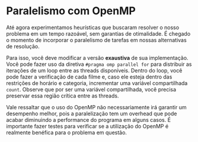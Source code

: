 # Paralelismo com OpenMP

Até agora experimentamos heurísticas que buscaram resolver o nosso problema em um tempo razoável, sem garantias de otimalidade. É chegado o momento de incorporar o paralelismo de tarefas em nossas alternativas de resolução.

Para isso, você deve modificar a versão **exaustiva** de sua implementação. Você pode fazer uso da diretiva `#pragma omp parallel for` para distribuir as iterações de um loop entre as threads disponíveis. Dentro do loop, você pode fazer a verificação de cada filme e, caso ele esteja dentro das restrições de horário e categoria, incrementar uma variável compartilhada `count`. Observe que por ser uma variável compartilhada, você precisa preservar essa região crítica entre as threads. 

Vale ressaltar que o uso do OpenMP não necessariamente irá garantir um desempenho melhor, pois a paralelização tem um overhead que pode acabar diminuindo a performance do programa em alguns casos. É importante fazer testes para verificar se a utilização do OpenMP é realmente benéfica para o problema em questão.
